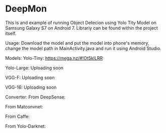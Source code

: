 # DeepMon

This is and example of running Object Detecion using Yolo Tity Model on Samsung Galaxy S7 on Android 7.
Librariy can be found within the project itself.

Usage:
Download the model and put the model into phone's memory, change the model path in MainActivity.java and run it using Android Studio.

Models: 
Yolo-Tiny: https://mega.nz/#!Ot5klLRR

Yolo-Large: Uploading soon

VGG-F: Uploading soon

VGG-16: Uploading soon

Converter:
From DeepSense:

From Matconvnet:

From Caffe:

From Yolo-Darknet:
